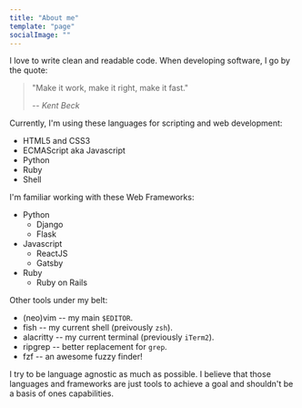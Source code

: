 ```yaml
---
title: "About me"
template: "page"
socialImage: ""
---
```


I love to write clean and readable code. When developing software,
I go by the quote:

> "Make it work, make it right, make it fast."
>
> -- <cite>Kent Beck</cite>

Currently, I'm using these languages for scripting and web development:

- HTML5 and CSS3
- ECMAScript aka Javascript
- Python
- Ruby
- Shell

I'm familiar working with these Web Frameworks:

- Python
  - Django
  - Flask
- Javascript
  - ReactJS
  - Gatsby
- Ruby
  - Ruby on Rails


Other tools under my belt:

- (neo)vim -- my main `$EDITOR`.
- fish -- my current shell (preivously `zsh`).
- alacritty -- my current terminal (previously `iTerm2`).
- ripgrep -- better replacement for `grep`.
- fzf -- an awesome fuzzy finder!

I try to be language agnostic as much as possible. I believe that those languages
and frameworks are just tools to achieve a goal and shouldn't be a basis
of ones capabilities.
